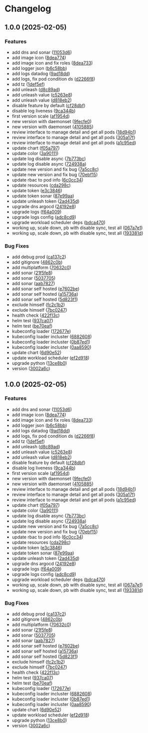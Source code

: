 # Changelog

## 1.0.0 (2025-02-05)


### Features

* add dns and sonar ([11053d6](https://github.com/didlawowo/workload-scheduler/commit/11053d6f9cc327cdda2d0849691fb46c6a96ed33))
* add image icon ([8dea774](https://github.com/didlawowo/workload-scheduler/commit/8dea7746f247cf849ce981791fc8f7d217b01d5e))
* add image icon and fix roles ([8dea733](https://github.com/didlawowo/workload-scheduler/commit/8dea733fcd0950a991d1fcd72d7686a194f651d1))
* add logger json ([b6c58bb](https://github.com/didlawowo/workload-scheduler/commit/b6c58bb91005cd23eced405d82d61accdc032f4d))
* add logs datadog ([9ad18dd](https://github.com/didlawowo/workload-scheduler/commit/9ad18dd16e901d336edede1df51a7761a7ed87a8))
* add logs, fix pod condition ds ([d2266f8](https://github.com/didlawowo/workload-scheduler/commit/d2266f868b7c6273d825253863a122c11453444b))
* add tz ([1def5ef](https://github.com/didlawowo/workload-scheduler/commit/1def5efb6905c1d0958dc60ea3f9cf6f7484b422))
* add unleash ([d8c89ad](https://github.com/didlawowo/workload-scheduler/commit/d8c89ad4d6c5fd3a16d77fa3cece3e1a58ddf521))
* add unleash value ([c5263e8](https://github.com/didlawowo/workload-scheduler/commit/c5263e894f16317b7ba8eabced6d16c6f1380f1a))
* add unleash value ([d818eb2](https://github.com/didlawowo/workload-scheduler/commit/d818eb28fddc86fce3f841f74144707b6ae51e5a))
* disable feature by default ([cf28dbf](https://github.com/didlawowo/workload-scheduler/commit/cf28dbfd29310c6284ab964aa13c85368c37fbae))
* disable log liveness ([9ca344b](https://github.com/didlawowo/workload-scheduler/commit/9ca344b24a61b829ec17fec719d5c84630f41d32))
* first version scale ([af1954d](https://github.com/didlawowo/workload-scheduler/commit/af1954d5475f7f77b08acf330d17f1fa321d20bc))
* new version with daemonset ([9fecfe0](https://github.com/didlawowo/workload-scheduler/commit/9fecfe0a8cd67803f83082db69388c67a705747f))
* new version with daemonset ([4105885](https://github.com/didlawowo/workload-scheduler/commit/4105885bf63b574bdb20ee0e18a59c7d721f50e6))
* review interface to manage detail and get all pods ([18d94b1](https://github.com/didlawowo/workload-scheduler/commit/18d94b1a8f37bb08a86099d2b7f8dcf5017b64a7))
* review interface to manage detail and get all pods ([305a17f](https://github.com/didlawowo/workload-scheduler/commit/305a17f0662425956c6189f6198ace845081a01d))
* review interface to manage detail and get all pods ([a1c95ed](https://github.com/didlawowo/workload-scheduler/commit/a1c95edc379cd8abcdb86180dc8724551e305ba4))
* update chart ([f05a797](https://github.com/didlawowo/workload-scheduler/commit/f05a79711dd7bff45b8449da909c4663e2e8219c))
* update color ([3a90111](https://github.com/didlawowo/workload-scheduler/commit/3a90111301080f13b084ff7ed545fd0b88ab0de9))
* update log disable async ([7b773bc](https://github.com/didlawowo/workload-scheduler/commit/7b773bc7e36675f03cf13636051697a565fb45c7))
* update log disable async ([724938a](https://github.com/didlawowo/workload-scheduler/commit/724938a18749b8a6593b3dfa70c269e3ae13c439))
* update new version and fix bug ([7a5cc8c](https://github.com/didlawowo/workload-scheduler/commit/7a5cc8cc19bac6e968b3c026d1fc48cceeb6cc82))
* update new version and fix bug ([70ebf15](https://github.com/didlawowo/workload-scheduler/commit/70ebf1535df025868698c2d210dfecc9ca3f1a82))
* update rbac to pod info ([6c0cc34](https://github.com/didlawowo/workload-scheduler/commit/6c0cc34ca5013a08f4005c925b4a78c3140acafd))
* update resources ([cda298c](https://github.com/didlawowo/workload-scheduler/commit/cda298c05a267e79e23f46832fa6ec6002113e82))
* update token ([e3c3846](https://github.com/didlawowo/workload-scheduler/commit/e3c3846edfd8b518e1adc6ea7fcd0725d1f32b5a))
* update token sonar ([87e99aa](https://github.com/didlawowo/workload-scheduler/commit/87e99aa09843792f0f80e2aa60a8a9250108ea72))
* update unleash token ([2ad435d](https://github.com/didlawowo/workload-scheduler/commit/2ad435d662918a1247e20fe3075bc04fc9cbee40))
* upgrade dns argocd ([24192e8](https://github.com/didlawowo/workload-scheduler/commit/24192e803612831db3575a3d7cc81d8374037db6))
* upgrade logs ([f64a009](https://github.com/didlawowo/workload-scheduler/commit/f64a009850d3cca8e38b6c4558e1cf8e7259b8d6))
* upgrade logs config ([adc8cd9](https://github.com/didlawowo/workload-scheduler/commit/adc8cd9b3dc9916734511e4e4c0d18817492c44c))
* upgrade workload scheduler  deps ([bdca470](https://github.com/didlawowo/workload-scheduler/commit/bdca470053f04d82c48f3977794b9de44cfcaff5))
* working up, scale down, pb with disable sync, test all ([067a7e1](https://github.com/didlawowo/workload-scheduler/commit/067a7e1c0cbfab142c4e0f10bdd8905d5085c350))
* working up, scale down, pb with disable sync, test all ([193381d](https://github.com/didlawowo/workload-scheduler/commit/193381d0e30d4f0a837794fbc1f4a4ff84bd7937))


### Bug Fixes

* add debug prod ([ca137c2](https://github.com/didlawowo/workload-scheduler/commit/ca137c2582811949038326f58b5c2d9d870606c5))
* add gitignore ([4862c0b](https://github.com/didlawowo/workload-scheduler/commit/4862c0b46669a264347cb6322d52e477f6e12ba7))
* add multiplatform ([70632c0](https://github.com/didlawowo/workload-scheduler/commit/70632c0e13818e6e5d18e4ac06ac07e1f117509b))
* add sonar ([21f5fe8](https://github.com/didlawowo/workload-scheduler/commit/21f5fe815b4e4c888a61a0bb0e0474ddaf0a661b))
* add sonar ([5037705](https://github.com/didlawowo/workload-scheduler/commit/50377057f7630126cb237fde47ca604c45ab6ea8))
* add sonar ([aab7827](https://github.com/didlawowo/workload-scheduler/commit/aab7827c970dd3e71073f215e4f22f9b2c34158c))
* add sonar self hosted ([e7602be](https://github.com/didlawowo/workload-scheduler/commit/e7602becce4f103687ffd17c1cbeda03af47fa4c))
* add sonar self hosted ([a15736a](https://github.com/didlawowo/workload-scheduler/commit/a15736a6c1442cb04aa42833967c8b4c1ed3c4c4))
* add sonar self hosted ([5d823f1](https://github.com/didlawowo/workload-scheduler/commit/5d823f1f1b99bc7517aae2847675a6e3fda6460f))
* exclude himself ([fc2c1b2](https://github.com/didlawowo/workload-scheduler/commit/fc2c1b2b846cc9db14cf399159ebbcc3e73b0e08))
* exclude himself ([7bc0247](https://github.com/didlawowo/workload-scheduler/commit/7bc024703dc10ca2c3aeaceb0457d7a320214cbe))
* health check ([422f13c](https://github.com/didlawowo/workload-scheduler/commit/422f13cfa9055b6debe2c53f38243cfd8a104557))
* helm test ([937ca07](https://github.com/didlawowo/workload-scheduler/commit/937ca0771e27912ee3ae189960272753a702fac5))
* helm test ([be70eaf](https://github.com/didlawowo/workload-scheduler/commit/be70eafb5eda737f8438bb9b77dedf6d816388ab))
* kubeconfig loader ([172677e](https://github.com/didlawowo/workload-scheduler/commit/172677e105223f96186755aab340b23b4bde0aa5))
* kubeconfig loader incluster ([6882608](https://github.com/didlawowo/workload-scheduler/commit/688260803cfe6b1e0f3ca64be750f2c8ec03eed6))
* kubeconfig loader incluster ([0b87ed1](https://github.com/didlawowo/workload-scheduler/commit/0b87ed15809547a0a30f3b311b264b040a352112))
* kubeconfig loader incluster ([0aa8590](https://github.com/didlawowo/workload-scheduler/commit/0aa859011eb31e45e032adf8e2210502bc6f4507))
* update chart ([6d90e52](https://github.com/didlawowo/workload-scheduler/commit/6d90e529c42c9ac16727ac37eb8091320790a6c7))
* update workload scheduler ([ef2d918](https://github.com/didlawowo/workload-scheduler/commit/ef2d918cb9e67c1393da256135e5025a08d94409))
* upgrade python ([13ce8b0](https://github.com/didlawowo/workload-scheduler/commit/13ce8b041ef4513dbef347b41e25856826d24aac))
* version ([3002a6c](https://github.com/didlawowo/workload-scheduler/commit/3002a6c274f407a680eae61bc60908811c4951f6))

## 1.0.0 (2025-02-05)


### Features

* add dns and sonar ([11053d6](https://github.com/didlawowo/workload-scheduler/commit/11053d6f9cc327cdda2d0849691fb46c6a96ed33))
* add image icon ([8dea774](https://github.com/didlawowo/workload-scheduler/commit/8dea7746f247cf849ce981791fc8f7d217b01d5e))
* add image icon and fix roles ([8dea733](https://github.com/didlawowo/workload-scheduler/commit/8dea733fcd0950a991d1fcd72d7686a194f651d1))
* add logger json ([b6c58bb](https://github.com/didlawowo/workload-scheduler/commit/b6c58bb91005cd23eced405d82d61accdc032f4d))
* add logs datadog ([9ad18dd](https://github.com/didlawowo/workload-scheduler/commit/9ad18dd16e901d336edede1df51a7761a7ed87a8))
* add logs, fix pod condition ds ([d2266f8](https://github.com/didlawowo/workload-scheduler/commit/d2266f868b7c6273d825253863a122c11453444b))
* add tz ([1def5ef](https://github.com/didlawowo/workload-scheduler/commit/1def5efb6905c1d0958dc60ea3f9cf6f7484b422))
* add unleash ([d8c89ad](https://github.com/didlawowo/workload-scheduler/commit/d8c89ad4d6c5fd3a16d77fa3cece3e1a58ddf521))
* add unleash value ([c5263e8](https://github.com/didlawowo/workload-scheduler/commit/c5263e894f16317b7ba8eabced6d16c6f1380f1a))
* add unleash value ([d818eb2](https://github.com/didlawowo/workload-scheduler/commit/d818eb28fddc86fce3f841f74144707b6ae51e5a))
* disable feature by default ([cf28dbf](https://github.com/didlawowo/workload-scheduler/commit/cf28dbfd29310c6284ab964aa13c85368c37fbae))
* disable log liveness ([9ca344b](https://github.com/didlawowo/workload-scheduler/commit/9ca344b24a61b829ec17fec719d5c84630f41d32))
* first version scale ([af1954d](https://github.com/didlawowo/workload-scheduler/commit/af1954d5475f7f77b08acf330d17f1fa321d20bc))
* new version with daemonset ([9fecfe0](https://github.com/didlawowo/workload-scheduler/commit/9fecfe0a8cd67803f83082db69388c67a705747f))
* new version with daemonset ([4105885](https://github.com/didlawowo/workload-scheduler/commit/4105885bf63b574bdb20ee0e18a59c7d721f50e6))
* review interface to manage detail and get all pods ([18d94b1](https://github.com/didlawowo/workload-scheduler/commit/18d94b1a8f37bb08a86099d2b7f8dcf5017b64a7))
* review interface to manage detail and get all pods ([305a17f](https://github.com/didlawowo/workload-scheduler/commit/305a17f0662425956c6189f6198ace845081a01d))
* review interface to manage detail and get all pods ([a1c95ed](https://github.com/didlawowo/workload-scheduler/commit/a1c95edc379cd8abcdb86180dc8724551e305ba4))
* update chart ([f05a797](https://github.com/didlawowo/workload-scheduler/commit/f05a79711dd7bff45b8449da909c4663e2e8219c))
* update color ([3a90111](https://github.com/didlawowo/workload-scheduler/commit/3a90111301080f13b084ff7ed545fd0b88ab0de9))
* update log disable async ([7b773bc](https://github.com/didlawowo/workload-scheduler/commit/7b773bc7e36675f03cf13636051697a565fb45c7))
* update log disable async ([724938a](https://github.com/didlawowo/workload-scheduler/commit/724938a18749b8a6593b3dfa70c269e3ae13c439))
* update new version and fix bug ([7a5cc8c](https://github.com/didlawowo/workload-scheduler/commit/7a5cc8cc19bac6e968b3c026d1fc48cceeb6cc82))
* update new version and fix bug ([70ebf15](https://github.com/didlawowo/workload-scheduler/commit/70ebf1535df025868698c2d210dfecc9ca3f1a82))
* update rbac to pod info ([6c0cc34](https://github.com/didlawowo/workload-scheduler/commit/6c0cc34ca5013a08f4005c925b4a78c3140acafd))
* update resources ([cda298c](https://github.com/didlawowo/workload-scheduler/commit/cda298c05a267e79e23f46832fa6ec6002113e82))
* update token ([e3c3846](https://github.com/didlawowo/workload-scheduler/commit/e3c3846edfd8b518e1adc6ea7fcd0725d1f32b5a))
* update token sonar ([87e99aa](https://github.com/didlawowo/workload-scheduler/commit/87e99aa09843792f0f80e2aa60a8a9250108ea72))
* update unleash token ([2ad435d](https://github.com/didlawowo/workload-scheduler/commit/2ad435d662918a1247e20fe3075bc04fc9cbee40))
* upgrade dns argocd ([24192e8](https://github.com/didlawowo/workload-scheduler/commit/24192e803612831db3575a3d7cc81d8374037db6))
* upgrade logs ([f64a009](https://github.com/didlawowo/workload-scheduler/commit/f64a009850d3cca8e38b6c4558e1cf8e7259b8d6))
* upgrade logs config ([adc8cd9](https://github.com/didlawowo/workload-scheduler/commit/adc8cd9b3dc9916734511e4e4c0d18817492c44c))
* upgrade workload scheduler  deps ([bdca470](https://github.com/didlawowo/workload-scheduler/commit/bdca470053f04d82c48f3977794b9de44cfcaff5))
* working up, scale down, pb with disable sync, test all ([067a7e1](https://github.com/didlawowo/workload-scheduler/commit/067a7e1c0cbfab142c4e0f10bdd8905d5085c350))
* working up, scale down, pb with disable sync, test all ([193381d](https://github.com/didlawowo/workload-scheduler/commit/193381d0e30d4f0a837794fbc1f4a4ff84bd7937))


### Bug Fixes

* add debug prod ([ca137c2](https://github.com/didlawowo/workload-scheduler/commit/ca137c2582811949038326f58b5c2d9d870606c5))
* add gitignore ([4862c0b](https://github.com/didlawowo/workload-scheduler/commit/4862c0b46669a264347cb6322d52e477f6e12ba7))
* add multiplatform ([70632c0](https://github.com/didlawowo/workload-scheduler/commit/70632c0e13818e6e5d18e4ac06ac07e1f117509b))
* add sonar ([21f5fe8](https://github.com/didlawowo/workload-scheduler/commit/21f5fe815b4e4c888a61a0bb0e0474ddaf0a661b))
* add sonar ([5037705](https://github.com/didlawowo/workload-scheduler/commit/50377057f7630126cb237fde47ca604c45ab6ea8))
* add sonar ([aab7827](https://github.com/didlawowo/workload-scheduler/commit/aab7827c970dd3e71073f215e4f22f9b2c34158c))
* add sonar self hosted ([e7602be](https://github.com/didlawowo/workload-scheduler/commit/e7602becce4f103687ffd17c1cbeda03af47fa4c))
* add sonar self hosted ([a15736a](https://github.com/didlawowo/workload-scheduler/commit/a15736a6c1442cb04aa42833967c8b4c1ed3c4c4))
* add sonar self hosted ([5d823f1](https://github.com/didlawowo/workload-scheduler/commit/5d823f1f1b99bc7517aae2847675a6e3fda6460f))
* exclude himself ([fc2c1b2](https://github.com/didlawowo/workload-scheduler/commit/fc2c1b2b846cc9db14cf399159ebbcc3e73b0e08))
* exclude himself ([7bc0247](https://github.com/didlawowo/workload-scheduler/commit/7bc024703dc10ca2c3aeaceb0457d7a320214cbe))
* health check ([422f13c](https://github.com/didlawowo/workload-scheduler/commit/422f13cfa9055b6debe2c53f38243cfd8a104557))
* helm test ([937ca07](https://github.com/didlawowo/workload-scheduler/commit/937ca0771e27912ee3ae189960272753a702fac5))
* helm test ([be70eaf](https://github.com/didlawowo/workload-scheduler/commit/be70eafb5eda737f8438bb9b77dedf6d816388ab))
* kubeconfig loader ([172677e](https://github.com/didlawowo/workload-scheduler/commit/172677e105223f96186755aab340b23b4bde0aa5))
* kubeconfig loader incluster ([6882608](https://github.com/didlawowo/workload-scheduler/commit/688260803cfe6b1e0f3ca64be750f2c8ec03eed6))
* kubeconfig loader incluster ([0b87ed1](https://github.com/didlawowo/workload-scheduler/commit/0b87ed15809547a0a30f3b311b264b040a352112))
* kubeconfig loader incluster ([0aa8590](https://github.com/didlawowo/workload-scheduler/commit/0aa859011eb31e45e032adf8e2210502bc6f4507))
* update chart ([6d90e52](https://github.com/didlawowo/workload-scheduler/commit/6d90e529c42c9ac16727ac37eb8091320790a6c7))
* update workload scheduler ([ef2d918](https://github.com/didlawowo/workload-scheduler/commit/ef2d918cb9e67c1393da256135e5025a08d94409))
* upgrade python ([13ce8b0](https://github.com/didlawowo/workload-scheduler/commit/13ce8b041ef4513dbef347b41e25856826d24aac))
* version ([3002a6c](https://github.com/didlawowo/workload-scheduler/commit/3002a6c274f407a680eae61bc60908811c4951f6))
